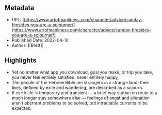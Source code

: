 ## Metadata
* URL: [https://www.artofmanliness.com/character/advice/sunday-firesides-you-are-a-sojourner/](https://www.artofmanliness.com/character/advice/sunday-firesides-you-are-a-sojourner/)
* Published Date: 2022-04-10
* Author: [[Brett]]

## Highlights
* Yet no matter what app you download, goal you make, or trip you take, you never feel entirely satisfied, never entirely happy,
* The people of the Hebrew Bible are strangers in a strange land; their lives, defined by exile and wandering, are described as a sojourn.
* If earth life is temporary and transient — a brief way station en route to a much longer stay somewhere else — feelings of angst and alienation aren’t aberrant problems to be solved, but intractable currents to be expected.